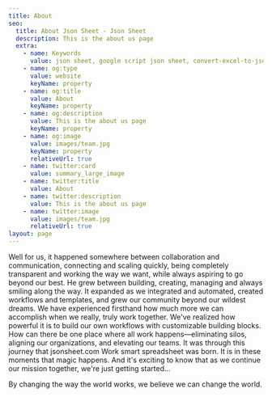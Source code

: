 ```yaml
---
title: About
seo:
  title: About Json Sheet - Json Sheet 
  description: This is the about us page
  extra:
    - name: Keywords
      value: json sheet, google script json sheet, convert-excel-to-json sheet, json sheetjs,json cheat sheet, google sheet to json, sheets json api, google sheet json api, json sheet builder, json cheat sheet pdf, json to sheet custom header, json schema cheat sheet, jsonpath cheat sheet, google sheet to json, json to google sheets	
    - name: og:type
      value: website
      keyName: property
    - name: og:title
      value: About
      keyName: property
    - name: og:description
      value: This is the about us page
      keyName: property
    - name: og:image
      value: images/team.jpg
      keyName: property
      relativeUrl: true
    - name: twitter:card
      value: summary_large_image
    - name: twitter:title
      value: About
    - name: twitter:description
      value: This is the about us page
    - name: twitter:image
      value: images/team.jpg
      relativeUrl: true
layout: page
---
```

Well for us, it happened somewhere between collaboration and communication, connecting and scaling quickly, being completely transparent and working the way we want, while always aspiring to go beyond our best. He grew between building, creating, managing and always smiling along the way. It expanded as we integrated and automated, created workflows and templates, and grew our community beyond our wildest dreams. We have experienced firsthand how much more we can accomplish when we really, truly work together. We've realized how powerful it is to build our own workflows with customizable building blocks. How can there be one place where all work happens—eliminating silos, aligning our organizations, and elevating our teams. It was through this journey that jsonsheet.com Work smart spreadsheet was born. It is in these moments that magic happens. And it's exciting to know that as we continue our mission together, we're just getting started…

By changing the way the world works, we believe we can change the world.
